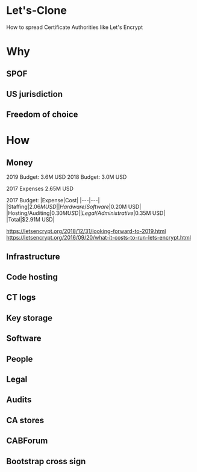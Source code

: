 # Let's-Clone
How to spread Certificate Authorities like Let's Encrypt

# Why

## SPOF
## US jurisdiction
## Freedom of choice

# How

## Money

2019 Budget: 3.6M USD
2018 Budget: 3.0M USD

2017 Expenses 2.65M USD
 
2017 Budget:
|Expense|Cost|
|---|---|
|Staffing|$2.06M USD|
|Hardware/Software|$0.20M USD|
|Hosting/Auditing|$0.30M USD|
|Legal/Administrative|$0.35M USD|
|Total|$2.91M USD|

https://letsencrypt.org/2018/12/31/looking-forward-to-2019.html
https://letsencrypt.org/2016/09/20/what-it-costs-to-run-lets-encrypt.html

## Infrastructure
## Code hosting
## CT logs
## Key storage
## Software
## People
## Legal
## Audits
## CA stores
## CABForum
## Bootstrap cross sign
